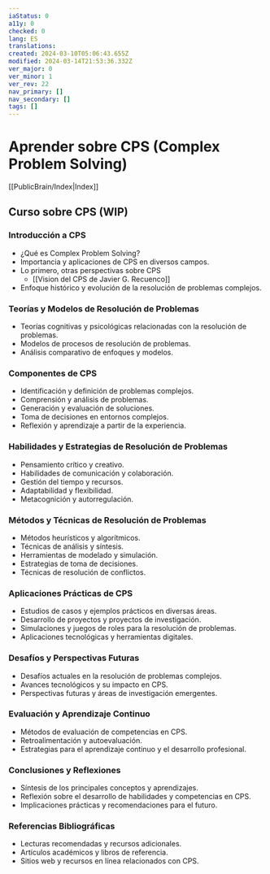 ```yaml
---
iaStatus: 0
a11y: 0
checked: 0
lang: ES
translations: 
created: 2024-03-10T05:06:43.655Z
modified: 2024-03-14T21:53:36.332Z
ver_major: 0
ver_minor: 1
ver_rev: 22
nav_primary: []
nav_secondary: []
tags: []
---
```

# Aprender sobre CPS (Complex Problem Solving)

[[PublicBrain/Index|Index]]

## Curso sobre CPS (WIP)

### Introducción a CPS
- ¿Qué es Complex Problem Solving?
- Importancia y aplicaciones de CPS en diversos campos.
- Lo primero, otras perspectivas sobre CPS
	- [[Vision del CPS de Javier G. Recuenco]]
- Enfoque histórico y evolución de la resolución de problemas complejos.

### Teorías y Modelos de Resolución de Problemas
- Teorías cognitivas y psicológicas relacionadas con la resolución de problemas.
- Modelos de procesos de resolución de problemas.
- Análisis comparativo de enfoques y modelos.

### Componentes de CPS
- Identificación y definición de problemas complejos.
- Comprensión y análisis de problemas.
- Generación y evaluación de soluciones.
- Toma de decisiones en entornos complejos.
- Reflexión y aprendizaje a partir de la experiencia.

### Habilidades y Estrategias de Resolución de Problemas
- Pensamiento crítico y creativo.
- Habilidades de comunicación y colaboración.
- Gestión del tiempo y recursos.
- Adaptabilidad y flexibilidad.
- Metacognición y autorregulación.

### Métodos y Técnicas de Resolución de Problemas
- Métodos heurísticos y algorítmicos.
- Técnicas de análisis y síntesis.
- Herramientas de modelado y simulación.
- Estrategias de toma de decisiones.
- Técnicas de resolución de conflictos.

### Aplicaciones Prácticas de CPS
- Estudios de casos y ejemplos prácticos en diversas áreas.
- Desarrollo de proyectos y proyectos de investigación.
- Simulaciones y juegos de roles para la resolución de problemas.
- Aplicaciones tecnológicas y herramientas digitales.

### Desafíos y Perspectivas Futuras
- Desafíos actuales en la resolución de problemas complejos.
- Avances tecnológicos y su impacto en CPS.
- Perspectivas futuras y áreas de investigación emergentes.

### Evaluación y Aprendizaje Continuo
- Métodos de evaluación de competencias en CPS.
- Retroalimentación y autoevaluación.
- Estrategias para el aprendizaje continuo y el desarrollo profesional.

### Conclusiones y Reflexiones
- Síntesis de los principales conceptos y aprendizajes.
- Reflexión sobre el desarrollo de habilidades y competencias en CPS.
- Implicaciones prácticas y recomendaciones para el futuro.

### Referencias Bibliográficas
- Lecturas recomendadas y recursos adicionales.
- Artículos académicos y libros de referencia.
- Sitios web y recursos en línea relacionados con CPS.


